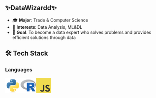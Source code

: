 ## ✨DataWizardd✨
- 🎓 **Major**: Trade & Computer Science  
- 📍 **Interests**: Data Analysis, ML&DL
- 🌟 **Goal**: To become a data expert who solves problems and provides efficient solutions through data

## 🛠 **Tech Stack**

### **Languages**
<img align="left" src="https://raw.githubusercontent.com/devicons/devicon/master/icons/python/python-original.svg" alt="Python" height="50px" />
<img align="left" src="https://raw.githubusercontent.com/devicons/devicon/master/icons/r/r-original.svg" alt="R" height="50px" />
<img align="left" src="https://raw.githubusercontent.com/devicons/devicon/master/icons/javascript/javascript-original.svg" alt="JavaScript" height="50px" />
<br/><br/>

<!--
**DataWizardd/DataWizardd** is a ✨ _special_ ✨ repository because its `README.md` (this file) appears on your GitHub profile.

Here are some ideas to get you started:

- 🔭 I’m currently working on ...
- 🌱 I’m currently learning ...
- 👯 I’m looking to collaborate on ...
- 🤔 I’m looking for help with ...
- 💬 Ask me about ...
- 📫 How to reach me: ...
- 😄 Pronouns: ...
- ⚡ Fun fact: ...
-->
